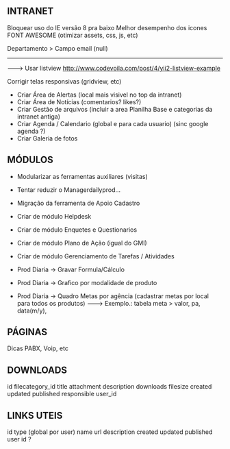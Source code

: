 INTRANET
--------------------
Bloquear uso do IE versão 8 pra baixo
Melhor desempenho dos icones FONT AWESOME (otimizar assets, css, js, etc)

Departamento > Campo email (null)

*********************
---> Usar listview http://www.codevoila.com/post/4/yii2-listview-example

Corrigir telas responsivas (gridview, etc)

- Criar Área de Alertas (local mais visivel no top da intranet)
- Criar Área de Notícias (comentarios? likes?)
- Criar Gestão de arquivos (incluir a area Planilha Base e categorias da intranet antiga)
- Criar Agenda / Calendario (global e para cada usuario) (sinc google agenda ?)
- Criar Galeria de fotos

MÓDULOS
--------------------
- Modularizar as ferramentas auxiliares (visitas)
- Tentar reduzir o Managerdailyprod...

- Migração da ferramenta de Apoio Cadastro

- Criar de módulo Helpdesk
- Criar de módulo Enquetes e Questionarios
- Criar de módulo Plano de Ação (igual do GMI) 
- Criar de módulo Gerenciamento de Tarefas / Atividades

- Prod Diaria -> Gravar Formula/Cálculo
- Prod Diaria -> Grafico por modalidade de produto
- Prod Diaria -> Quadro Metas por agência (cadastrar metas por local para todos os produtos)
  ---> Exemplo.: tabela meta > valor, pa, data(m/y), 


PÁGINAS 
--------------------
Dicas PABX, Voip, etc

DOWNLOADS
---------
id
filecategory_id
title
attachment
description
downloads
filesize
created
updated
published
responsible
user_id

LINKS UTEIS
-----------
id
type (global por user)
name
url
description
created
updated
published
user id ?